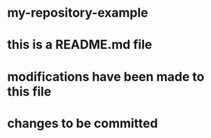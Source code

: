# my-repository-example

# this is a README.md file

# modifications have been made to this file

# changes to be committed


